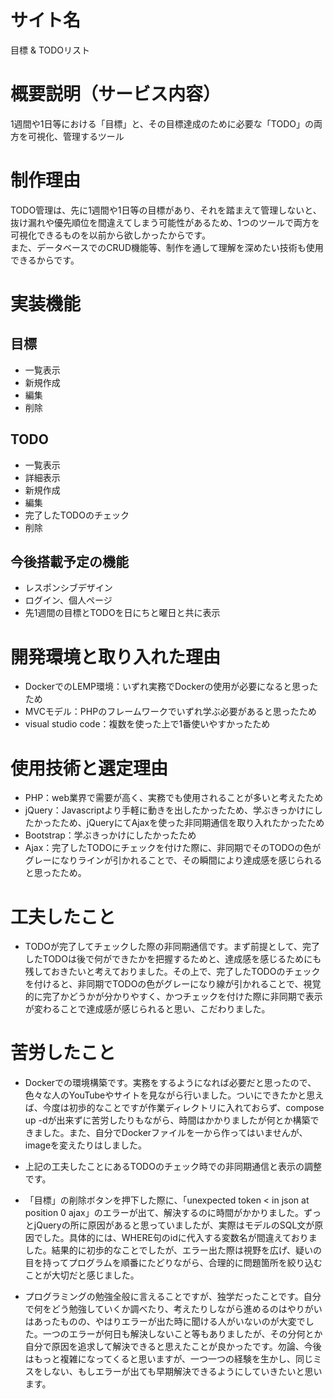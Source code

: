 # サイト名
目標 & TODOリスト

# 概要説明（サービス内容）
1週間や1日等における「目標」と、その目標達成のために必要な「TODO」の両方を可視化、管理するツール

# 制作理由
TODO管理は、先に1週間や1日等の目標があり、それを踏まえて管理しないと、抜け漏れや優先順位を間違えてしまう可能性があるため、1つのツールで両方を可視化できるものを以前から欲しかったからです。<br>
また、データベースでのCRUD機能等、制作を通して理解を深めたい技術も使用できるからです。

# 実装機能
## 目標
* 一覧表示
* 新規作成
* 編集
* 削除

## TODO
* 一覧表示
* 詳細表示
* 新規作成
* 編集
* 完了したTODOのチェック
* 削除

## 今後搭載予定の機能
* レスポンシブデザイン
* ログイン、個人ページ
* 先1週間の目標とTODOを日にちと曜日と共に表示

# 開発環境と取り入れた理由
* DockerでのLEMP環境：いずれ実務でDockerの使用が必要になると思ったため
* MVCモデル：PHPのフレームワークでいずれ学ぶ必要があると思ったため
* visual studio code：複数を使った上で1番使いやすかったため

# 使用技術と選定理由
* PHP：web業界で需要が高く、実務でも使用されることが多いと考えたため
* jQuery：Javascriptより手軽に動きを出したかったため、学ぶきっかけにしたかったため、jQueryにてAjaxを使った非同期通信を取り入れたかったため
* Bootstrap：学ぶきっかけにしたかったため
* Ajax：完了したTODOにチェックを付けた際に、非同期でそのTODOの色がグレーになりラインが引かれることで、その瞬間により達成感を感じられると思ったため。


# 工夫したこと
* TODOが完了してチェックした際の非同期通信です。まず前提として、完了したTODOは後で何ができたかを把握するためと、達成感を感じるためにも残しておきたいと考えておりました。その上で、完了したTODOのチェックを付けると、非同期でTODOの色がグレーになり線が引かれることで、視覚的に完了かどうかが分かりやすく、かつチェックを付けた際に非同期で表示が変わることで達成感が感じられると思い、こだわりました。

# 苦労したこと
* Dockerでの環境構築です。実務をするようになれば必要だと思ったので、色々な人のYouTubeやサイトを見ながら行いました。ついにできたかと思えば、今度は初歩的なことですが作業ディレクトリに入れておらず、compose up -dが出来ずに苦労したりもながら、時間はかかりましたが何とか構築できました。また、自分でDockerファイルを一から作ってはいませんが、imageを変えたりはしました。

* 上記の工夫したことにあるTODOのチェック時での非同期通信と表示の調整です。

* 「目標」の削除ボタンを押下した際に、「unexpected token < in json at position 0 ajax」のエラーが出て、解決するのに時間がかかりました。ずっとjQueryの所に原因があると思っていましたが、実際はモデルのSQL文が原因でした。具体的には、WHERE句のidに代入する変数名が間違えておりました。結果的に初歩的なことでしたが、エラー出た際は視野を広げ、疑いの目を持ってプログラムを順番にたどりながら、合理的に問題箇所を絞り込むことが大切だと感じました。

* プログラミングの勉強全般に言えることですが、独学だったことです。自分で何をどう勉強していくか調べたり、考えたりしながら進めるのはやりがいはあったものの、やはりエラーが出た時に聞ける人がいないのが大変でした。一つのエラーが何日も解決しないこと等もありましたが、その分何とか自分で原因を追求して解決できると思えたことが良かったです。勿論、今後はもっと複雑になってくると思いますが、一つ一つの経験を生かし、同じミスをしない、もしエラーが出ても早期解決できるようにしていきたいと思います。
